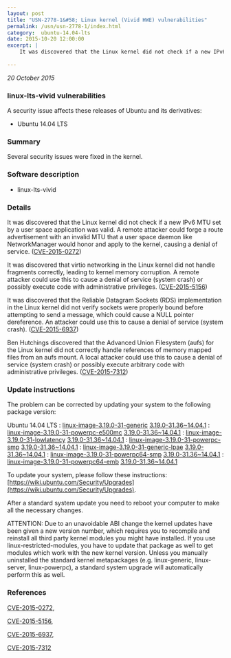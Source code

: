 ```yaml
---
layout: post
title: "USN-2778-1&#58; Linux kernel (Vivid HWE) vulnerabilities"
permalink: /usn/usn-2778-1/index.html
category:  ubuntu-14.04-lts
date: 2015-10-20 12:00:00
excerpt: |
    It was discovered that the Linux kernel did not check if a new IPv6 MTU set by a user space application was valid. A remote attacker could forge a route advertisement with an invalid MTU that a user space daemon like NetworkManager would honor and apply to the kernel, causing a denial of service. ([CVE-2015-0272](http://people.ubuntu.com/~ubuntu-security/cve/CVE-2015-0272))
    
--- 
```

 
 

*20 October 2015*

### linux-lts-vivid vulnerabilities

A security issue affects these releases of Ubuntu and its derivatives:

* Ubuntu 14.04 LTS

### Summary

Several security issues were fixed in the kernel. 

### Software description

* linux-lts-vivid 

### Details

It was discovered that the Linux kernel did not check if a new IPv6 MTU set by a user space application was valid. A remote attacker could forge a route advertisement with an invalid MTU that a user space daemon like NetworkManager would honor and apply to the kernel, causing a denial of service. ([CVE-2015-0272](http://people.ubuntu.com/~ubuntu-security/cve/CVE-2015-0272))

It was discovered that virtio networking in the Linux kernel did not handle fragments correctly, leading to kernel memory corruption. A remote attacker could use this to cause a denial of service (system crash) or possibly execute code with administrative privileges. ([CVE-2015-5156](http://people.ubuntu.com/~ubuntu-security/cve/CVE-2015-5156))

It was discovered that the Reliable Datagram Sockets (RDS) implementation in the Linux kernel did not verify sockets were properly bound before attempting to send a message, which could cause a NULL pointer dereference. An attacker could use this to cause a denial of service (system crash). ([CVE-2015-6937](http://people.ubuntu.com/~ubuntu-security/cve/CVE-2015-6937))

Ben Hutchings discovered that the Advanced Union Filesystem (aufs) for the Linux kernel did not correctly handle references of memory mapped files from an aufs mount. A local attacker could use this to cause a denial of service (system crash) or possibly execute arbitrary code with administrative privileges. ([CVE-2015-7312](http://people.ubuntu.com/~ubuntu-security/cve/CVE-2015-7312)) 

### Update instructions

The problem can be corrected by updating your system to the following package version:

Ubuntu 14.04 LTS
 : [linux-image-3.19.0-31-generic](https://launchpad.net/ubuntu/+source/linux-lts-vivid) <span> [3.19.0-31.36~14.04.1](https://launchpad.net/ubuntu/+source/linux-lts-vivid/3.19.0-31.36~14.04.1) </span> 
 : [linux-image-3.19.0-31-powerpc-e500mc](https://launchpad.net/ubuntu/+source/linux-lts-vivid) <span> [3.19.0-31.36~14.04.1](https://launchpad.net/ubuntu/+source/linux-lts-vivid/3.19.0-31.36~14.04.1) </span> 
 : [linux-image-3.19.0-31-lowlatency](https://launchpad.net/ubuntu/+source/linux-lts-vivid) <span> [3.19.0-31.36~14.04.1](https://launchpad.net/ubuntu/+source/linux-lts-vivid/3.19.0-31.36~14.04.1) </span> 
 : [linux-image-3.19.0-31-powerpc-smp](https://launchpad.net/ubuntu/+source/linux-lts-vivid) <span> [3.19.0-31.36~14.04.1](https://launchpad.net/ubuntu/+source/linux-lts-vivid/3.19.0-31.36~14.04.1) </span> 
 : [linux-image-3.19.0-31-generic-lpae](https://launchpad.net/ubuntu/+source/linux-lts-vivid) <span> [3.19.0-31.36~14.04.1](https://launchpad.net/ubuntu/+source/linux-lts-vivid/3.19.0-31.36~14.04.1) </span> 
 : [linux-image-3.19.0-31-powerpc64-smp](https://launchpad.net/ubuntu/+source/linux-lts-vivid) <span> [3.19.0-31.36~14.04.1](https://launchpad.net/ubuntu/+source/linux-lts-vivid/3.19.0-31.36~14.04.1) </span> 
 : [linux-image-3.19.0-31-powerpc64-emb](https://launchpad.net/ubuntu/+source/linux-lts-vivid) <span> [3.19.0-31.36~14.04.1](https://launchpad.net/ubuntu/+source/linux-lts-vivid/3.19.0-31.36~14.04.1) </span> 

To update your system, please follow these instructions: [https://wiki.ubuntu.com/Security/Upgrades](https://wiki.ubuntu.com/Security/Upgrades).

After a standard system update you need to reboot your computer to make all the necessary changes.

ATTENTION: Due to an unavoidable ABI change the kernel updates have been given a new version number, which requires you to recompile and reinstall all third party kernel modules you might have installed. If you use linux-restricted-modules, you have to update that package as well to get modules which work with the new kernel version. Unless you manually uninstalled the standard kernel metapackages (e.g. linux-generic, linux-server, linux-powerpc), a standard system upgrade will automatically perform this as well. 

### References

 
 [CVE-2015-0272](http://people.ubuntu.com/~ubuntu-security/cve/CVE-2015-0272), 

 [CVE-2015-5156](http://people.ubuntu.com/~ubuntu-security/cve/CVE-2015-5156), 

 [CVE-2015-6937](http://people.ubuntu.com/~ubuntu-security/cve/CVE-2015-6937), 

 [CVE-2015-7312](http://people.ubuntu.com/~ubuntu-security/cve/CVE-2015-7312)
 

